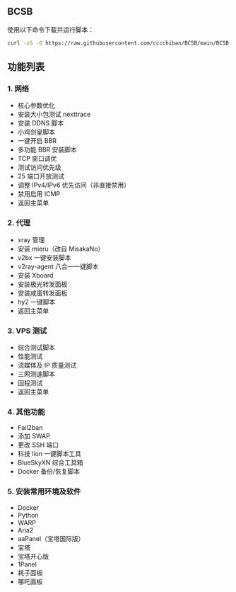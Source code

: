 

## BCSB


使用以下命令下载并运行脚本：

```sh
curl -sS -O https://raw.githubusercontent.com/cccchiban/BCSB/main/BCSB.sh && chmod +x BCSB.sh && ./BCSB.sh
```

## 功能列表

### 1. 网络
- 核心参数优化
- 安装大小包测试 nexttrace
- 安装 DDNS 脚本
- 小鸡剑皇脚本
- 一键开启 BBR
- 多功能 BBR 安装脚本
- TCP 窗口调优
- 测试访问优先级
- 25 端口开放测试
- 调整 IPv4/IPv6 优先访问（非直接禁用）
- 禁用启用 ICMP
- 返回主菜单

### 2. 代理
- xray 管理
- 安装 mieru（改自 MisakaNo）
- v2bx 一键安装脚本
- v2ray-agent 八合一一键脚本
- 安装 Xboard
- 安装极光转发面板
- 安装咸蛋转发面板
- hy2 一键脚本
- 返回主菜单

### 3. VPS 测试
- 综合测试脚本
- 性能测试
- 流媒体及 IP 质量测试
- 三网测速脚本
- 回程测试
- 返回主菜单

### 4. 其他功能
- Fail2ban
- 添加 SWAP
- 更改 SSH 端口
- 科技 lion 一键脚本工具
- BlueSkyXN 综合工具箱
- Docker 备份/恢复脚本

### 5. 安装常用环境及软件
- Docker
- Python
- WARP
- Aria2
- aaPanel（宝塔国际版）
- 宝塔
- 宝塔开心版
- 1Panel
- 耗子面板
- 哪吒面板

